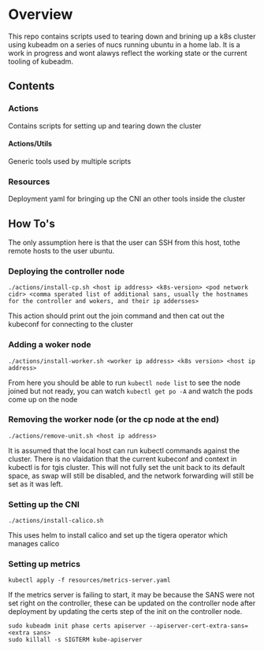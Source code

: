 # Overview

This repo contains scripts used to tearing down and brining up a k8s cluster using kubeadm on a series of nucs running ubuntu in a home lab. It is a work in progress and wont alawys reflect the working state or the current tooling of kubeadm.

## Contents

### Actions

Contains scripts for setting up and tearing down the cluster

#### Actions/Utils

Generic tools used by multiple scripts

### Resources

Deployment yaml for bringing up the CNI an other tools inside the cluster

## How To's

The only assumption here is that the user can SSH from this host, tothe remote hosts to the user ubuntu.

### Deploying the controller node

```
./actions/install-cp.sh <host ip address> <k8s-version> <pod network cidr> <comma sperated list of additional sans, usually the hostnames for the controller and wokers, and their ip addersses>
```

This action should print out the join command and then cat out the kubeconf for connecting to the cluster

### Adding a woker node

```
./actions/install-worker.sh <worker ip address> <k8s version> <host ip address>
```

From here you should be able to run `kubectl node list` to see the node joined but not ready, you can watch `kubectl get po -A` and watch the pods come up on the node

### Removing the worker node (or the cp node at the end)
```
./actions/remove-unit.sh <host ip address>
```

It is assumed that the local host can run kubectl commands against the cluster.
There is no vlaidation that the current kubeconf and context in kubectl is for tgis cluster.
This will not fully set the unit back to its default space, as swap will still be disabled, and the network forwarding will still be set as it was left.

### Setting up the CNI

```
./actions/install-calico.sh
```

This uses helm to install calico and set up the tigera operator which manages calico

### Setting up metrics

```
kubectl apply -f resources/metrics-server.yaml
```

If the metrics server is failing to start, it may be because the SANS were not set right on the controller, these can be updated on the controller node after deployment by updating the certs step of the init on the controller node.
```
sudo kubeadm init phase certs apiserver --apiserver-cert-extra-sans=<extra sans>
sudo killall -s SIGTERM kube-apiserver
```

